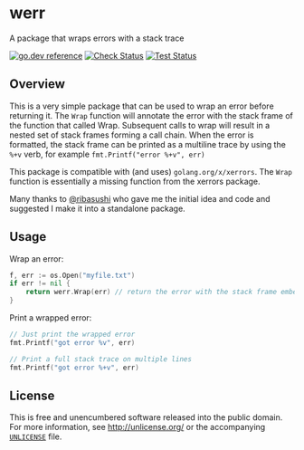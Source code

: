 # werr

A package that wraps errors with a stack trace

[![go.dev reference](https://img.shields.io/badge/go.dev-reference-007d9c?logo=go&logoColor=white)](https://pkg.go.dev/github.com/iand/werr)
[![Check Status](https://github.com/iand/werr/actions/workflows/check.yml/badge.svg)](https://github.com/iand/werr/actions/workflows/check.yml)
[![Test Status](https://github.com/iand/werr/actions/workflows/test.yml/badge.svg)](https://github.com/iand/werr/actions/workflows/test.yml)

## Overview

This is a very simple package that can be used to wrap an error before returning it. 
The `Wrap` function will annotate the error with the stack frame of the function that called Wrap.
Subsequent calls to wrap will result in a nested set of stack frames forming a call chain.
When the error is formatted, the stack frame can be printed as a multiline trace by using the `%+v` verb, for example `fmt.Printf("error %+v", err)`

This package is compatible with (and uses) `golang.org/x/xerrors`. 
The `Wrap` function is essentially a missing function from the xerrors package. 

Many thanks to [@ribasushi](https://github.com/ribasushi) who gave me the initial idea and code and suggested I make it into a standalone package.

## Usage

Wrap an error:

```Go
f, err := os.Open("myfile.txt")
if err != nil {
	return werr.Wrap(err) // return the error with the stack frame embedded 
}

```

Print a wrapped error:

```Go
// Just print the wrapped error
fmt.Printf("got error %v", err)

// Print a full stack trace on multiple lines
fmt.Printf("got error %+v", err)
```

## License

This is free and unencumbered software released into the public domain. For more
information, see <http://unlicense.org/> or the accompanying [`UNLICENSE`](UNLICENSE) file.
